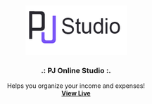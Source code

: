 <div id="top"></div>
<br />
<div align="center">
    <img src="./images/pj%20logo.png">

  <h3 align="center">.: PJ Online Studio :.</h3>

  <p align="center">
    Helps you organize your income and expenses!
     <br />
    <a href="https://parisa-ettehad.github.io/PJ-Studio/" target="_blank"><strong>View Live</strong></a>
  </p>
</div>
